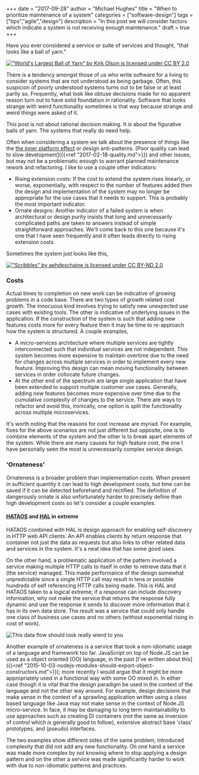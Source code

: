 +++
date = "2017-09-28"
author = "Michael Hughes"
title = "When to prioritize maintenance of a system"
categories = ["software-design"]
tags = ["tips","agile","design"]
description = "In this post we will consider factors which indicate a system is not receiving enough maintenance."
draft = true
+++

Have you ever considered a service or suite of services and thought, "that looks like a ball of yarn."

[!["World's Largest Ball of Yarn" by Kirk Olson is licensed under CC BY 2.0](/images/2017-09-28-when-to-replace/ball_of_yarn.jpg "A large ball of yarn")](https://www.flickr.com/photos/kirkols/4903201376/)

There is a tendency amongst those of us who write software for a living to consider systems that are not understood as being garbage. Often, this suspicion of poorly understood systems turns out to be false or at least partly so. Frequently, what look like obtuse decisions made for no apparent reason turn out to have solid foundation in rationality. Software that looks strange with weird functionality sometimes is that way because strange and weird things were asked of it.

This post is not about rational decision making. It _is_ about the figurative balls of yarn. The systems that really do need help.

Often when considering a system we talk about the presence of things like the [the inner platform effect][1] or design anti-patterns. [Poor quality can lead to slow development]({{<ref "2017-02-18-quality.md">}}) and other issues, but may not be a problematic enough to warrant planned maintenance rework and refactoring. I like to use a couple other indicators:

- Rising extension costs: If the cost to extend the system rises linearly, or worse, exponentially, with respect to the number of features added then the design and implementation of the system may no longer be appropriate for the use cases that it needs to support. This is probably the most important indicator. 
- Ornate designs: Another indicator of a failed system is when architectural or design purity insists that long and unnecessarily complicated paths are taken to answers instead of simple straightforward approaches. We'll come back to this one because it's one that I have seen frequently and it often leads directly to rising extension costs.

Sometimes the system just looks like this,

[!["Scribbles" by aehdeschaine is licensed under CC BY-ND 2.0](/images/2017-09-28-when-to-replace/scribbles.jpg "Scribbles")](https://www.flickr.com/photos/aehdeschaine/16909136481/in/photolist-rLcKaT-oSdj9V-5Rj8ob-4y7xFv-4dB8uh-3pGE8C-8Pp4Zx-a4G4Ur-8N89BM-4dnf4h-dsGw7z-8jBFuf-5JJMpy-5SG9B1-6VGEPU-4eMyog-3pGwhG-53K7N5-644Um5-psozDC-dxcdDP-k7pQiU-9HWsRj-3aEsKV-dgrBmY-3pBtZr-3pC6yF-dUjQJc-dq2qX-4dB6Cu-DoBbgi-7wyNuQ-f7bcFL-M5ChrA-TTroSk-XdK4cM-oCNPRH-8nyig6-5LWZRz-2SKpre-4prLPn-dmb7sW-qe7tXc-SLY9Pk-qma9U8-772peE-34Ydj3-nCKum-UTeecf-64ouCd)

### Costs ###

Actual times to completion on new work can be indicative of growing problems in a code base. There are two types of growth related cost growth. The innocuous kind involves trying to satisfy new unexpected use cases with existing tools. The other is indicative of underlying issues in the application. If the construction of the system is such that adding new features costs more for every feature then it may be time to re-approach how the system is structured. A couple examples,

- A micro-services architecture where multiple services are tightly interconnected such that individual services are not independent. This system becomes more expensive to maintain overtime due to the need for changes across multiple services in order to implement every new feature. Improving this design can mean moving functionality between services in order collocate future changes.
- At the other end of the spectrum are large single application that have been extended to support multiple customer use cases. Generally, adding new features becomes more expensive over time due to the cumulative complexity of changes to the service. There are ways to refactor and avoid this, ironically, one option is split the functionality across multiple microservices.

It's worth noting that the reasons for cost increase are myriad. For example, fixes for the above scenarios are not just different but opposite, one is to combine elements of the system and the other is to break apart elements of the system. While there are many causes for high feature cost, the one I have personally seen the most is unnecessarily complex service design.

### 'Ornateness' ###

Ornateness is a broader problem than implementation costs. When present in
sufficient quantity it can lead to high development costs, but time can be saved if it can be detected beforehand and rectified. The definition of dangerously ornate is also unfortunately harder to precisely define than high development costs so let's consider a couple examples.

#### [HATAOS][2] and [HAL][3] in extreme ####

HATAOS combined with HAL is design approach for enabling self-discovery in HTTP web API clients. An API enables clients by return response that container not just the data as requests but also links to other related data and services in the system. It's a neat idea that has some good uses.

On the other hand, a problematic application of the pattern involved a service making multiple HTTP calls to itself in order to retrieve data that it (the service) managed. This made performance of the design somewhat unpredictable since a single HTTP call may result in tens or possible hundreds of self referencing HTTP calls being made. This is HAL and HATAOS taken to a logical extreme; if a response can include discovery information, why not make the service that returns the response fully dynamic and use the response it sends to discover more information that it has in its own data store. The result was a service that could only handle one class of business use cases and no others (without exponential rising in cost of work).

![This data flow should look really wierd to you](/images/2017-09-28-when-to-replace/self-ref-api.svg "Data flow diagram of a self-references API")

Another example of ornateness is a service that took a non-idiomatic usage of a language and framework too far. JavaScript on top of Node.JS can be used as a object oriented (OO) language, in the past [I've written about this]({{<ref "2015-10-03-nodejs-modules-should-export-object-constructors.md">}}); more recently I would argue that it might be more appropriately used in a functional way with some OO mixed in. In either case though it is vital that the design paradigm be used in the context of the language and not the other way around. For example, design decisions that make sense in the context of a sprawling application written using a class based language like Java may not make sense in the context of Node.JS micro-service. In face, it may be damaging to long term maintainability to use approaches such as creating DI containers (not the same as inversion of control which _is_ generally good to follow), extensive abstract base 'class' prototypes, and (pseudo) interfaces.

The two examples show different sides of the same problem, introduced complexity that did not add any new functionality. On one hand a service was made more complex by not knowing where to stop applying a design pattern and on the other a service was made significantly harder to work with due to non-idiomatic patterns and practices.



[1]: https://en.wikipedia.org/wiki/Inner-platform_effect 'Inner-platform Effect'
[2]: https://en.wikipedia.org/wiki/HATEOAS 'RESTful HATAOS'
[3]: http://stateless.co/hal_specification.html 'HAL'